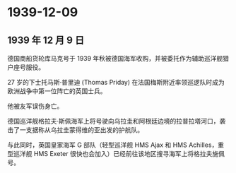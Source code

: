 # 1939-12-09

## 1939 年 12 月 9 日

德国商船货轮库马克号于 1939
年秋被德国海军收购，并被委托作为辅助巡洋舰猎户座号服役。

27 岁的下士托马斯·普里迪 (Thomas Priday)
在法国梅斯附近率领巡逻队时成为欧洲战争中第一位阵亡的英国士兵。

他被友军误伤身亡。

德国巡洋舰格拉夫·斯佩海军上将号驶向乌拉圭和阿根廷边境的拉普拉塔河口，袭击了一支据称从乌拉圭蒙得维的亚出发的护航队。

与此同时，英国皇家海军 G 部队（轻型巡洋舰 HMS Ajax 和 HMS
Achilles，重型巡洋舰 HMS Exeter
很快也会加入）已经前往该地区搜寻海军上将格拉夫施佩号。

